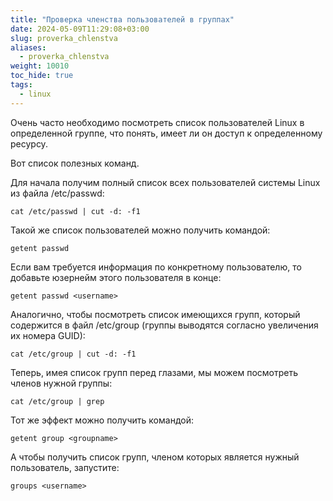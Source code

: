 ```yaml
---
title: "Проверка членства пользователей в группах"
date: 2024-05-09T11:29:08+03:00
slug: proverka_chlenstva
aliases:
  - proverka_chlenstva
weight: 10010
toc_hide: true
tags:
  - linux
---
```


Очень часто необходимо посмотреть список пользователей Linux в определенной группе, что понять, имеет ли он доступ к определенному ресурсу.

Вот список полезных команд.

Для начала получим полный список всех пользователей системы Linux из файла /etc/passwd:
```
cat /etc/passwd | cut -d: -f1
```

Такой же список пользователей можно получить командой:
```
getent passwd
```

Если вам требуется информация по конкретному пользователю, то добавьте юзернейм этого пользователя в конце:
```
getent passwd <username>
```

Аналогично, чтобы посмотреть список имеющихся групп, который содержится в файл /etc/group (группы выводятся согласно увеличения их номера GUID):

```
cat /etc/group | cut -d: -f1
```

Теперь, имея список групп перед глазами, мы можем посмотреть членов нужной группы:
```
cat /etc/group | grep
```

Тот же эффект можно получить командой:

```
getent group <groupname>
```

А чтобы получить список групп, членом которых является нужный пользователь, запустите:

```
groups <username>
```

